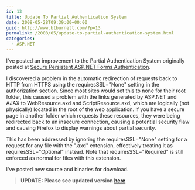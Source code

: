 ```yaml
---
id: 13
title: Update To Partial Authentication System
date: 2008-05-28T09:39:00+00:00
guid: http://www.btburnett.com/?p=13
permalink: /2008/05/update-to-partial-authentication-system.html
categories:
  - ASP.NET
---
```

I've posted an improvement to the Partial Authentication System originally posted at [Secure Persistent ASP.NET Forms Authentication](/2008/05/secure-persistent-aspnet-forms.html").

I discovered a problem in the automatic redirection of requests back to HTTP from HTTPS using the requiresSSL="None" setting in the authorization section. Since most sites would set this to none for their root folder, this caused a problem with the links generated by ASP.NET and AJAX to WebResource.axd and ScriptResource.axd, which are logically (not physically) located in the root of the web application. If you have a secure page in another folder which requests these resources, they were being redirected back to an insecure connection, causing a potential security flaw and causing Firefox to display warnings about partial security.

This has been addressed by ignoring the requiresSSL="None" setting for a request for any file with the ".axd" extension, effectively treating it as requiresSSL="Optional" instead. Note that requiresSSL="Required" is still enforced as normal for files with this extension.

I've posted new source and binaries for download.

> **UPDATE: Please see updated version [here](/2008/08/update-to-partial-authentication-system-2.html)**
